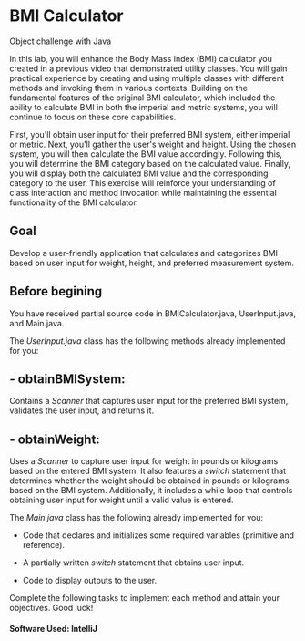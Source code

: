 # BMI Calculator
Object challenge with Java

In this lab, you will enhance the Body Mass Index (BMI) calculator you created in a previous video that demonstrated utility classes. You will gain practical experience by creating and using multiple classes with different methods and invoking them in various contexts. Building on the fundamental features of the original BMI calculator, which included the ability to calculate BMI in both the imperial and metric systems, you will continue to focus on these core capabilities.

First, you'll obtain user input for their preferred BMI system, either imperial or metric. Next, you'll gather the user's weight and height. Using the chosen system, you will then calculate the BMI value accordingly. Following this, you will determine the BMI category based on the calculated value. Finally, you will display both the calculated BMI value and the corresponding category to the user. This exercise will reinforce your understanding of class interaction and method invocation while maintaining the essential functionality of the BMI calculator.

## Goal
Develop a user-friendly application that calculates and categorizes BMI based on user input for weight, height, and preferred measurement system.

## Before begining
You have received partial source code in BMICalculator.java, UserInput.java, and Main.java.

The *UserInput.java* class has the following methods already implemented for you: 

## - obtainBMISystem:
Contains a *Scanner* that captures user input for the preferred BMI system, validates the user input, and returns it.

## - obtainWeight:
Uses a *Scanner* to capture user input for weight in pounds or kilograms based on the entered BMI system. It also features a *switch* statement that determines whether the weight should be obtained in pounds or kilograms based on the BMI system. Additionally, it includes a while loop that controls obtaining user input for weight until a valid value is entered.

The *Main.java* class has the following already implemented for you: 

- Code that declares and initializes some required variables (primitive and reference).

- A partially written *switch* statement that obtains user input.

- Code to display outputs to the user.

Complete the following tasks to implement each method and attain your objectives. Good luck! 

#### Software Used: IntelliJ
